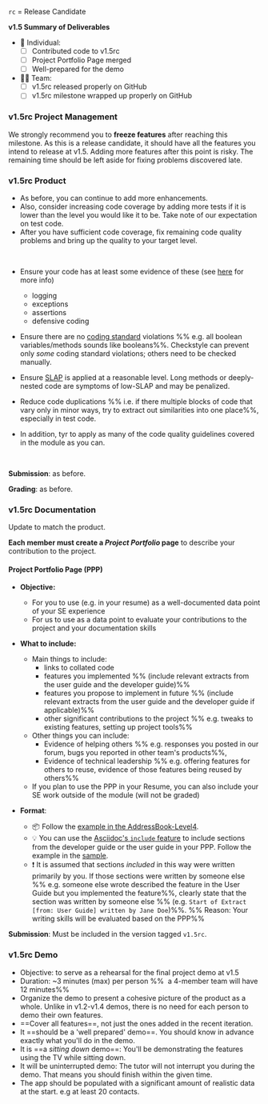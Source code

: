 `rc` = Release Candidate

<tip-box> 

**v1.5 Summary of Deliverables**

* :bust_in_silhouette: Individual:
  - [ ] Contributed code to v1.5rc
  - [ ] Project Portfolio Page merged
  - [ ] Well-prepared for the demo
* :busts_in_silhouette::busts_in_silhouette: Team:
  - [ ] v1.5rc released properly on GitHub
  - [ ] v1.5rc milestone wrapped up properly on GitHub

</tip-box>

### v1.5rc Project Management

We strongly recommend you to **freeze features** after reaching this milestone. As this is a release candidate, it should have all the features you intend to release at v1.5. Adding more features after this point is risky. The remaining time should be left aside for fixing problems discovered late.  

### v1.5rc Product

* As before, you can continue to add more enhancements.
* Also, consider increasing code coverage by adding more tests if it is lower than the level you would like it to be. Take note of <trigger trigger="click" for="modal:v15rc-testingExpectations">our expectation on test code</trigger>. 
* After you have sufficient code coverage, fix remaining code quality problems and bring up the quality to your target level.

<modal title="Admin &raquo; Project Asessement &rarr; Expectation on testing" id="modal:v15rc-testingExpectations">
  <include src="project-testing.md#expectations"/>
</modal>

<panel header=":bulb: Tips: how to score high for code quality" no-close>

* Ensure your code has at least some evidence of these (see [here](../book/errorHandling/index.html) for more info)
  * logging
  * exceptions
  * assertions
  * defensive coding
  
* Ensure there are no [coding standard](https://oss-generic.github.io/process/codingStandards/CodingStandard-Java.html) violations %%&nbsp;e.g. all boolean variables/methods sounds like booleans%%. Checkstyle can prevent only _some_ coding standard violations; others need to be checked manually.

* Ensure [SLAP](../book/codeQuality/maximiseReadability/intermediate/index.html) is applied at a reasonable level. Long methods or deeply-nested code are symptoms of low-SLAP and may be penalized.

* Reduce code duplications %%&nbsp;i.e. if there multiple blocks of code that vary only in minor ways, try to extract out similarities into one place%%, especially in test code. 

* In addition, tyr to apply as many of the <trigger trigger="click" for="modal:v15-codeQuality">code quality guidelines covered in the module</trigger> as you can.

</panel>

<modal large title="Textbook &raquo; Implementation &rarr;" id="modal:v15-codeQuality">
  <include src="../book/codeQuality/index.md"/>
</modal>

**Submission**: as before.

**Grading**: as before.

### v1.5rc Documentation

Update to match the product.

<tip-box type="important"> 

**Each member must create a _Project Portfolio_ page** to describe your contribution to the project. 

</tip-box>

<tip-box> 

<div id="project-portfolio">

#### Project Portfolio Page (PPP)

* **Objective:** 
  * For you to use (e.g. in your resume) as a well-documented data point of your SE experience 
  * For us to use as a data point to evaluate your contributions to the project and your documentation skills

* **What to include:**
  * Main things to include: 
    * links to collated code
    * features you implemented %%&nbsp;(include relevant extracts from the user guide and the developer guide)%%
    * features you propose to implement in future %%&nbsp;(include relevant extracts from the user guide and the developer guide if applicable)%%
    * other significant contributions to the project %%&nbsp;e.g. tweaks to existing features, setting up project tools%%
  * Other things you can include: 
    * Evidence of helping others %%&nbsp;e.g. responses you posted in our forum, bugs you reported in other team's products%%, 
    * Evidence of technical leadership %%&nbsp;e.g. offering features for others to reuse, evidence of those features being reused by others%%
  * If you plan to use the PPP in your Resume, you can also include your SE work outside of the module (will not be graded)

* **Format**:
  * :package: Follow the [example in the AddressBook-Level4](https://nus-cs2103-ay1718s1.github.io/addressbook-level4/team/johndoe.html).
  * :bulb: You can use the [Asciidoc's `include` feature](http://asciidoctor.org/docs/asciidoc-syntax-quick-reference/#include-files) to include sections from the developer guide or the user guide in your PPP. Follow the example in the [sample](https://nus-cs2103-ay1718s1.github.io/addressbook-level4/team/johndoe.html). 
  * :exclamation: It is assumed that sections _included_ in this way were written primarily by you. If those sections were written by someone else %%&nbsp;e.g. someone else wrote described the feature in the User Guide but you implemented the feature%%, clearly state that the section was written by someone else %%&nbsp;(e.g. `Start of Extract [from: User Guide] written by Jane Doe`)%%. %%&nbsp;Reason: Your writing skills will be evaluated based on the PPP%%

</div>
</tip-box>

**Submission**: Must be included in the version tagged `v1.5rc`. 

### v1.5rc Demo

* Objective: to serve as a rehearsal for the final project demo at v1.5
* Duration: ~3 minutes (max) per person %%&nbsp; a 4-member team will have 12 minutes%%
* Organize the demo to present a cohesive picture of the product as a whole. Unlike in v1.2-v1.4 demos, there is no need for each person to demo their own features.
* ==Cover all features==, not just the ones added in the recent iteration.
* It ==should be a 'well prepared' demo==. You should know in advance exactly what you'll do in the demo.
* It is ==a _sitting down_ demo==: You'll be demonstrating the features using the TV while sitting down.
* It will be uninterrupted demo: The tutor will not interrupt you during the demo. That means you should finish within the given time.
* The app should be populated with a significant amount of realistic data at the start. e.g at least 20 contacts.
